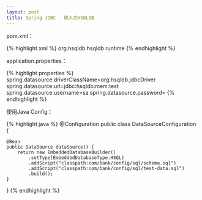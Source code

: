 ```yaml
---
layout: post
title: Spring JDBC - 嵌入式HSQLDB
---
```


pom.xml：

{% highlight xml %}
<dependency>
    <groupId>org.hsqldb</groupId>
    <artifactId>hsqldb</artifactId>
    <scope>runtime</scope>
</dependency>
{% endhighlight %}

application.properties：

{% highlight properties %}
spring.datasource.driverClassName=org.hsqldb.jdbcDriver
spring.datasource.url=jdbc:hsqldb:mem:test
spring.datasource.username=sa
spring.datasource.password=
{% endhighlight %}

使用Java Config：

{% highlight java %}
@Configuration
public class DataSourceConfiguration {
    
    @Bean
    public DataSource dataSource() {
        return new EmbeddedDatabaseBuilder()
            .setType(EmbeddedDatabaseType.HSQL)
            .addScript("classpath:com/bank/config/sql/schema.sql")
            .addScript("classpath:com/bank/config/sql/test-data.sql")
            .build();
    }
}
{% endhighlight %}
